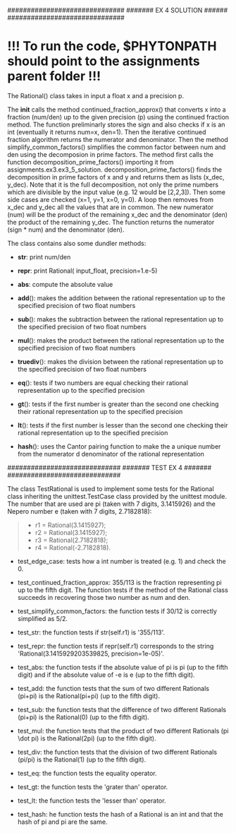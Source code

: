 ##############################
#######  EX 4 SOLUTION  ######
##############################

# !!! To run the code, $PHYTONPATH should point to the assignments parent folder !!!

The Rational() class takes in input a float x and a precision p.

The __init__ calls the method continued_fraction_approx() that converts x into a fraction (num/den) up to the given precision (p) using the continued fraction method.
The function preliminarly stores the sign and also checks if x is an int (eventually it returns num=x, den=1). Then the iterative continued fraction algorithm returns the numerator and denominator. Then the method simplify_common_factors() simplifies the common factor between num and den using the decomposion in prime factors. The method first calls the function decomposition_prime_factors() importing it from assignments.ex3.ex3_5_solution. decomposition_prime_factors() finds the decomposition in prime factors of x and y and returns them as lists (x_dec, y_dec). Note that it is the full decomposition, not only the prime numbers which are divisible by the input value (e.g. 12 would be [2,2,3]).
Then some side cases are checked (x=1, y=1, x=0, y=0). A loop then removes from x_dec and y_dec all the values that are in common. The new numerator (num) will be the product of the remaining x_dec and the denominator (den) the product of the remaining y_dec. The function returns the numerator (sign * num) and the denominator (den). 


The class contains also some dundler methods:
- __str__: print num/den

- __repr__: print Rational( input_float, precision=1.e-5)

- __abs__: compute the absolute value

- __add__(): makes the addition between the rational representation up to the specified precision of two float numbers

- __sub__(): makes the subtraction between the rational representation up to the specified precision of two float numbers

- __mul__(): makes the product between the rational representation up to the specified precision of two float numbers

- __truediv__(): makes the division between the rational representation up to the specified precision of two float numbers

- __eq__(): tests if two numbers are equal checking their rational representation up to the specified precision

- __gt__(): tests if the first number is greater than the second one checking their rational representation up to the specified precision

- __lt__(): tests if the first number is lesser than the second one checking their rational representation up to the specified precision

- __hash__(): uses the Cantor pairing function to make the a unique number from the numerator d denominator of the rational representation




#############################
#######   TEST EX 4   #######
#############################

The class TestRational is used to implement some tests for the Rational class inheriting the unittest.TestCase class provided by the unittest module.
The number that are used are pi (taken with 7 digits, 3.1415926) and the Nepero number e (taken with 7 digits, 2.7182818):
> - r1 = Rational(3.1415927);
> - r2 = Rational(3.1415927);
> - r3 = Rational(2.7182818);
> - r4 = Rational(-2.7182818).

- test_edge_case: tests how a int number is treated (e.g. 1) and check the 0.

- test_continued_fraction_approx: 355/113 is the fraction representing pi up to the fifth digit. The function tests if the method of the Rational class succeeds in recovering those two number as num and den.

- test_simplify_common_factors: the function tests if 30/12 is correctly simplified as 5/2.

- test_str: the function tests if str(self.r1) is '355/113'.

- test_repr: the function tests if repr(self.r1) corresponds to the string 'Rational(3.1415929203539825, precision=1e-05)'.

- test_abs: the function tests if the absolute value of pi is pi (up to the fifth digit) and if the absolute value of -e is e (up to the fifth digit).

- test_add: the function tests that the sum of two different Rationals (pi+pi) is the Rational(pi+pi) (up to the fifth digit).

- test_sub: the function tests that the difference of two different Rationals (pi+pi) is the Rational(0) (up to the fifth digit).

- test_mul: the function tests that the product of two different Rationals (pi \dot pi) is the Rational(2pi) (up to the fifth digit).

- test_div: the function tests that the division of two different Rationals (pi/pi) is the Rational(1) (up to the fifth digit).

- test_eq: the function tests the equality operator.

- test_gt: the function tests the 'grater than' operator.

- test_lt: the function tests the 'lesser than' operator.

- test_hash: he function tests the hash of a Rational is an int and that the hash of pi and pi are the same.







